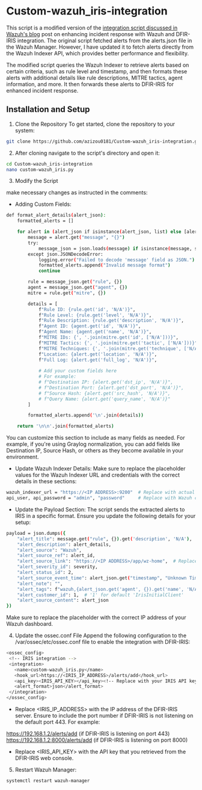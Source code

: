 # Custom-wazuh_iris-integration
This script is a modified version of the [integration script discussed in Wazuh's blog](https://wazuh.com/blog/enhancing-incident-response-with-wazuh-and-dfir-iris-integration/)
 post on enhancing incident response with Wazuh and DFIR-IRIS integration. The original script fetched alerts from the alerts.json file in the Wazuh Manager. However, I have updated it to fetch alerts directly from the Wazuh Indexer API, which provides better performance and flexibility.

The modified script queries the Wazuh Indexer to retrieve alerts based on certain criteria, such as rule level and timestamp, and then formats these alerts with additional details like rule descriptions, MITRE tactics, agent information, and more. It then forwards these alerts to DFIR-IRIS for enhanced incident response.




## Installation and Setup

1. Clone the Repository
To get started, clone the repository to your system:

```bash
git clone https://github.com/azizou0181/Custom-wazuh_iris-integration.git
```
2. After cloning navigate to the script's directory and open it:

```bash
cd Custom-wazuh_iris-integration
nano custom-wazuh_iris.py

```
3. Modify the Script

make necessary changes as instructed in the comments:
- Adding Custom Fields:
```bash
def format_alert_details(alert_json):
    formatted_alerts = []

    for alert in (alert_json if isinstance(alert_json, list) else [alert_json]):
        message = alert.get("message", "{}")
        try:
            message_json = json.loads(message) if isinstance(message, str) else message
        except json.JSONDecodeError:
            logging.error("Failed to decode 'message' field as JSON.")
            formatted_alerts.append("Invalid message format")
            continue

        rule = message_json.get("rule", {})
        agent = message_json.get("agent", {})
        mitre = rule.get("mitre", {})

        details = [
            f"Rule ID: {rule.get('id', 'N/A')}",
            f"Rule Level: {rule.get('level', 'N/A')}",
            f"Rule Description: {rule.get('description', 'N/A')}",
            f"Agent ID: {agent.get('id', 'N/A')}",
            f"Agent Name: {agent.get('name', 'N/A')}",
            f"MITRE IDs: {', '.join(mitre.get('id', ['N/A']))}",
            f"MITRE Tactics: {', '.join(mitre.get('tactic', ['N/A']))}",
            f"MITRE Techniques: {', '.join(mitre.get('technique', ['N/A']))}",
            f"Location: {alert.get('location', 'N/A')}",
            f"Full Log: {alert.get('full_log', 'N/A')}",
            
            # Add your custom fields here
            # For example:
            # f"Destination IP: {alert.get('dst_ip', 'N/A')}",
            # f"Destination Port: {alert.get('dst_port', 'N/A')}",
            # f"Source Hash: {alert.get('src_hash', 'N/A')}",
            # f"Query Name: {alert.get('query_name', 'N/A')}"
        ]

        formatted_alerts.append('\n'.join(details))

    return '\n\n'.join(formatted_alerts)

```
You can customize this section to include as many fields as needed. For example, if you're using Graylog normalization, you can add fields like Destination IP, Source Hash, or others as they become available in your environment.

- Update Wazuh Indexer Details:
Make sure to replace the placeholder values for the Wazuh Indexer URL and credentials with the correct details in these sections:


```bash
wazuh_indexer_url = "https://<IP ADDRESS>:9200"  # Replace with actual Wazuh Indexer IP address
api_user, api_password = "admin", "password"     # Replace with Wazuh credentials to access the Wazuh Indexer API

```

- Update the Payload Section:
The script sends the extracted alerts to IRIS in a specific format. Ensure you update the following details for your setup:
```bash
payload = json.dumps({
    "alert_title": message.get("rule", {}).get('description', 'N/A'),
    "alert_description": alert_details,
    "alert_source": "Wazuh",
    "alert_source_ref": alert_id,
    "alert_source_link": "https://<IP ADDRESS>/app/wz-home",  # Replace with actual Wazuh dashboard IP address
    "alert_severity_id": severity,
    "alert_status_id": 2,
    "alert_source_event_time": alert_json.get("timestamp", "Unknown Timestamp"),
    "alert_note": "",
    "alert_tags": f"wazuh,{alert_json.get('agent', {}).get('name', 'N/A')}",
    "alert_customer_id": 1,  # '1' for default 'IrisInitialClient'
    "alert_source_content": alert_json
})

```
Make sure to replace the placeholder <IP ADDRESS> with the correct IP address of your Wazuh dashboard.

4. Update the ossec.conf File
Append the following configuration to the /var/ossec/etc/ossec.conf file to enable the integration with DFIR-IRIS:
 ```bash
 <ossec_config>
  <!-- IRIS integration -->
  <integration>
    <name>custom-wazuh_iris.py</name>
    <hook_url>https://<IRIS_IP_ADDRESS>/alerts/add</hook_url>
    <api_key><IRIS_API_KEY></api_key><!-- Replace with your IRIS API key -->
    <alert_format>json</alert_format>
  </integration>
</ossec_config>

 ```
- Replace <IRIS_IP_ADDRESS> with the IP address of the DFIR-IRIS server. Ensure to include the port number if DFIR-IRIS is not listening on the default port 443. For example:

https://192.168.1.2/alerts/add (if DFIR-IRIS is listening on port 443)
https://192.168.1.2:8000/alerts/add (if DFIR-IRIS is listening on port 8000)
- Replace <IRIS_API_KEY> with the API key that you retrieved from the DFIR-IRIS web console.

5. Restart Wazuh Manager:
```bash
systemctl restart wazuh-manager
 ```

